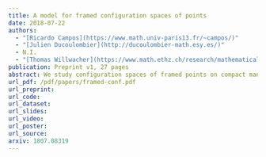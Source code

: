 ```yaml
---
title: A model for framed configuration spaces of points
date: 2018-07-22
authors:
  - "[Ricardo Campos](https://www.math.univ-paris13.fr/~campos/)"
  - "[Julien Ducoulombier](http://ducoulombier-math.esy.es/)"
  - N.I.
  - "[Thomas Willwacher](https://www.math.ethz.ch/research/mathematical-physics/thomas-willwacher.html)"
publication: Preprint v1, 27 pages
abstract: We study configuration spaces of framed points on compact manifolds. Such configuration spaces admit natural actions of the framed little discs operads, that play an important role in the study of embedding spaces of manifolds and in factorization homology. We construct real combinatorial models for these operadic modules, for compact smooth manifolds without boundary.
url_pdf: /pdf/papers/framed-conf.pdf
url_preprint:
url_code:
url_dataset:
url_slides:
url_video:
url_poster:
url_source:
arxiv: 1807.08319
---
```

